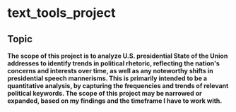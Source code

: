 # text_tools_project

## Topic
**The scope of this project is to analyze U.S. presidential State of the Union addresses to identify trends in political rhetoric, reflecting the nation's concerns and interests over time, as well as any noteworthy shifts in presidential speech mannerisms. This is primarily intended to be a quantitative analysis, by capturing the frequencies and trends of relevant political keywords. The scope of this project may be narrowed or expanded, based on my findings and the timeframe I have to work with.**
